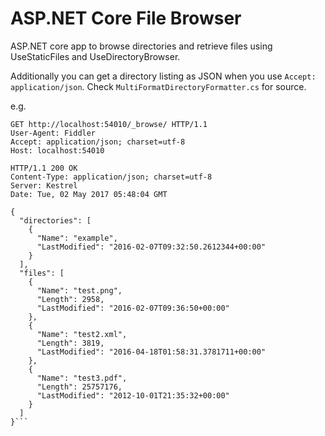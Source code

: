 # ASP.NET Core File Browser

ASP.NET core app to browse directories and retrieve files using UseStaticFiles and UseDirectoryBrowser.

Additionally you can get a directory listing as JSON when you use `Accept: application/json`.  Check `MultiFormatDirectoryFormatter.cs` for source.

e.g.

```
GET http://localhost:54010/_browse/ HTTP/1.1
User-Agent: Fiddler
Accept: application/json; charset=utf-8
Host: localhost:54010
```

```
HTTP/1.1 200 OK
Content-Type: application/json; charset=utf-8
Server: Kestrel
Date: Tue, 02 May 2017 05:48:04 GMT

{
  "directories": [
    {
      "Name": "example",
      "LastModified": "2016-02-07T09:32:50.2612344+00:00"
    }
  ],
  "files": [
    {
      "Name": "test.png",
      "Length": 2958,
      "LastModified": "2016-02-07T09:36:50+00:00"
    },
    {
      "Name": "test2.xml",
      "Length": 3819,
      "LastModified": "2016-04-18T01:58:31.3781711+00:00"
    },
    {
      "Name": "test3.pdf",
      "Length": 25757176,
      "LastModified": "2012-10-01T21:35:32+00:00"
    }
  ]
}```

